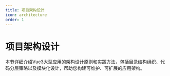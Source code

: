 ```yaml
---
title: 项目架构设计
icon: architecture
order: 1
---
```


# 项目架构设计

本节详细介绍Vue3大型应用的架构设计原则和实践方法，包括目录结构组织、代码分层策略以及模块化设计，帮助您构建可维护、可扩展的应用架构。
